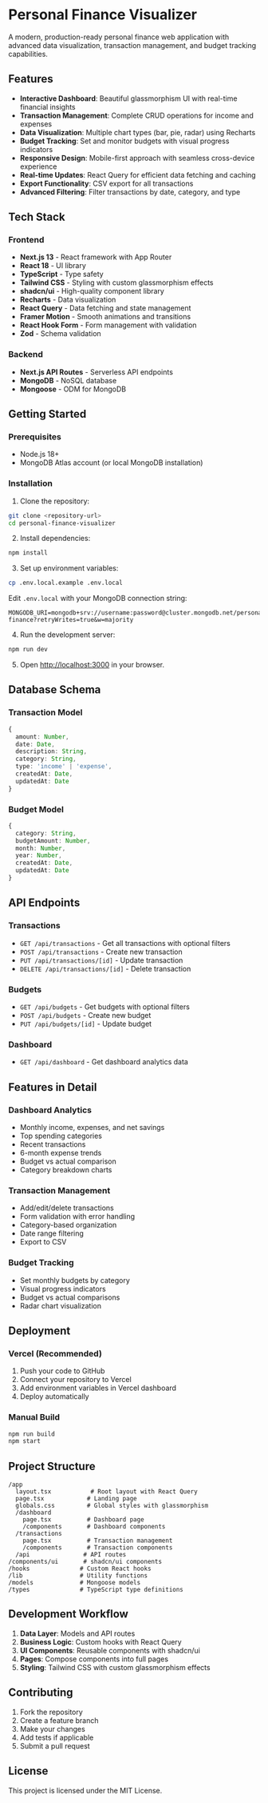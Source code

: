 # Personal Finance Visualizer

A modern, production-ready personal finance web application with advanced data visualization, transaction management, and budget tracking capabilities.

## Features

- **Interactive Dashboard**: Beautiful glassmorphism UI with real-time financial insights
- **Transaction Management**: Complete CRUD operations for income and expenses
- **Data Visualization**: Multiple chart types (bar, pie, radar) using Recharts
- **Budget Tracking**: Set and monitor budgets with visual progress indicators
- **Responsive Design**: Mobile-first approach with seamless cross-device experience
- **Real-time Updates**: React Query for efficient data fetching and caching
- **Export Functionality**: CSV export for all transactions
- **Advanced Filtering**: Filter transactions by date, category, and type

## Tech Stack

### Frontend
- **Next.js 13** - React framework with App Router
- **React 18** - UI library
- **TypeScript** - Type safety
- **Tailwind CSS** - Styling with custom glassmorphism effects
- **shadcn/ui** - High-quality component library
- **Recharts** - Data visualization
- **React Query** - Data fetching and state management
- **Framer Motion** - Smooth animations and transitions
- **React Hook Form** - Form management with validation
- **Zod** - Schema validation

### Backend
- **Next.js API Routes** - Serverless API endpoints
- **MongoDB** - NoSQL database
- **Mongoose** - ODM for MongoDB

## Getting Started

### Prerequisites
- Node.js 18+ 
- MongoDB Atlas account (or local MongoDB installation)

### Installation

1. Clone the repository:
```bash
git clone <repository-url>
cd personal-finance-visualizer
```

2. Install dependencies:
```bash
npm install
```

3. Set up environment variables:
```bash
cp .env.local.example .env.local
```

Edit `.env.local` with your MongoDB connection string:
```env
MONGODB_URI=mongodb+srv://username:password@cluster.mongodb.net/personal-finance?retryWrites=true&w=majority
```

4. Run the development server:
```bash
npm run dev
```

5. Open [http://localhost:3000](http://localhost:3000) in your browser.

## Database Schema

### Transaction Model
```typescript
{
  amount: Number,
  date: Date,
  description: String,
  category: String,
  type: 'income' | 'expense',
  createdAt: Date,
  updatedAt: Date
}
```

### Budget Model
```typescript
{
  category: String,
  budgetAmount: Number,
  month: Number,
  year: Number,
  createdAt: Date,
  updatedAt: Date
}
```

## API Endpoints

### Transactions
- `GET /api/transactions` - Get all transactions with optional filters
- `POST /api/transactions` - Create new transaction
- `PUT /api/transactions/[id]` - Update transaction
- `DELETE /api/transactions/[id]` - Delete transaction

### Budgets
- `GET /api/budgets` - Get budgets with optional filters
- `POST /api/budgets` - Create new budget
- `PUT /api/budgets/[id]` - Update budget

### Dashboard
- `GET /api/dashboard` - Get dashboard analytics data

## Features in Detail

### Dashboard Analytics
- Monthly income, expenses, and net savings
- Top spending categories
- Recent transactions
- 6-month expense trends
- Budget vs actual comparison
- Category breakdown charts

### Transaction Management
- Add/edit/delete transactions
- Form validation with error handling
- Category-based organization
- Date range filtering
- Export to CSV

### Budget Tracking
- Set monthly budgets by category
- Visual progress indicators
- Budget vs actual comparisons
- Radar chart visualization

## Deployment

### Vercel (Recommended)
1. Push your code to GitHub
2. Connect your repository to Vercel
3. Add environment variables in Vercel dashboard
4. Deploy automatically

### Manual Build
```bash
npm run build
npm start
```

## Project Structure

```
/app
  layout.tsx           # Root layout with React Query
  page.tsx            # Landing page
  globals.css         # Global styles with glassmorphism
  /dashboard
    page.tsx          # Dashboard page
    /components       # Dashboard components
  /transactions
    page.tsx          # Transaction management
    /components       # Transaction components
  /api               # API routes
/components/ui       # shadcn/ui components
/hooks              # Custom React hooks
/lib                # Utility functions
/models             # Mongoose models
/types              # TypeScript type definitions
```

## Development Workflow

1. **Data Layer**: Models and API routes
2. **Business Logic**: Custom hooks with React Query
3. **UI Components**: Reusable components with shadcn/ui
4. **Pages**: Compose components into full pages
5. **Styling**: Tailwind CSS with custom glassmorphism effects

## Contributing

1. Fork the repository
2. Create a feature branch
3. Make your changes
4. Add tests if applicable
5. Submit a pull request

## License

This project is licensed under the MIT License.
